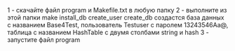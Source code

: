 1 - скачайте файл program и Makefile.txt в любую папку
2 - выполните из этой папки make install_db create_user create_db создастся база данных с названием Base4Test, пользователь Testuser с паролем 13243546Aa@, таблица с названием HashTable c двумя столбами string и hash
3 - запустите файл program
